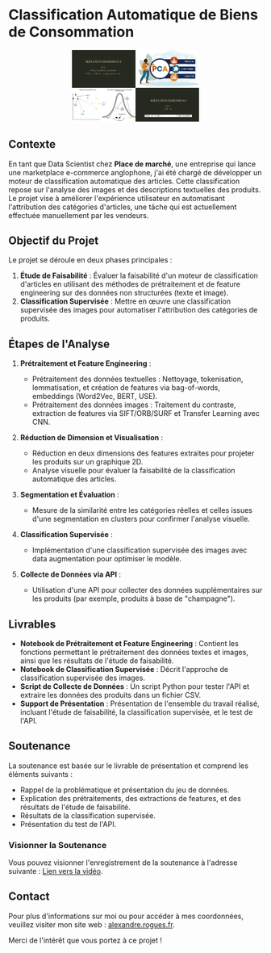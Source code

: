 # Classification Automatique de Biens de Consommation

<p align="center">
  <img src="img/illustration.png" alt="Illustration du projet" width="50%">
</p>

## Contexte

En tant que Data Scientist chez **Place de marché**, une entreprise qui lance une marketplace e-commerce anglophone, j'ai été chargé de développer un moteur de classification automatique des articles. Cette classification repose sur l'analyse des images et des descriptions textuelles des produits. Le projet vise à améliorer l'expérience utilisateur en automatisant l'attribution des catégories d'articles, une tâche qui est actuellement effectuée manuellement par les vendeurs.

## Objectif du Projet

Le projet se déroule en deux phases principales :
1. **Étude de Faisabilité** : Évaluer la faisabilité d'un moteur de classification d'articles en utilisant des méthodes de prétraitement et de feature engineering sur des données non structurées (texte et image).
2. **Classification Supervisée** : Mettre en œuvre une classification supervisée des images pour automatiser l'attribution des catégories de produits.

## Étapes de l'Analyse

1. **Prétraitement et Feature Engineering** :
    - Prétraitement des données textuelles : Nettoyage, tokenisation, lemmatisation, et création de features via bag-of-words, embeddings (Word2Vec, BERT, USE).
    - Prétraitement des données images : Traitement du contraste, extraction de features via SIFT/ORB/SURF et Transfer Learning avec CNN.

2. **Réduction de Dimension et Visualisation** :
    - Réduction en deux dimensions des features extraites pour projeter les produits sur un graphique 2D.
    - Analyse visuelle pour évaluer la faisabilité de la classification automatique des articles.

3. **Segmentation et Évaluation** :
    - Mesure de la similarité entre les catégories réelles et celles issues d'une segmentation en clusters pour confirmer l'analyse visuelle.

4. **Classification Supervisée** :
    - Implémentation d'une classification supervisée des images avec data augmentation pour optimiser le modèle.

5. **Collecte de Données via API** :
    - Utilisation d'une API pour collecter des données supplémentaires sur les produits (par exemple, produits à base de "champagne").

## Livrables

- **Notebook de Prétraitement et Feature Engineering** : Contient les fonctions permettant le prétraitement des données textes et images, ainsi que les résultats de l'étude de faisabilité.
- **Notebook de Classification Supervisée** : Décrit l'approche de classification supervisée des images.
- **Script de Collecte de Données** : Un script Python pour tester l'API et extraire les données des produits dans un fichier CSV.
- **Support de Présentation** : Présentation de l'ensemble du travail réalisé, incluant l'étude de faisabilité, la classification supervisée, et le test de l'API.

## Soutenance

La soutenance est basée sur le livrable de présentation et comprend les éléments suivants :
- Rappel de la problématique et présentation du jeu de données.
- Explication des prétraitements, des extractions de features, et des résultats de l'étude de faisabilité.
- Résultats de la classification supervisée.
- Présentation du test de l'API.

### Visionner la Soutenance

Vous pouvez visionner l'enregistrement de la soutenance à l'adresse suivante : [Lien vers la vidéo](https://youtu.be/cTKCwNcWcfc?si=ybJkYldGNupvtWZy).

## Contact

Pour plus d'informations sur moi ou pour accéder à mes coordonnées, veuillez visiter mon site web : [alexandre.rogues.fr](https://alexandre.rogues.fr).

Merci de l'intérêt que vous portez à ce projet !

